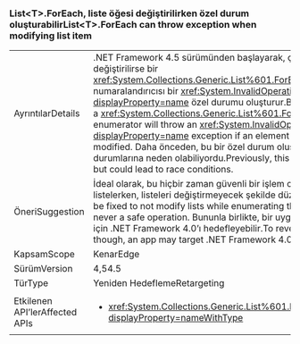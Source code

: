 ### <a name="listlttgtforeach-can-throw-exception-when-modifying-list-item"></a><span data-ttu-id="acb63-101">List&lt;T&gt;.ForEach, liste öğesi değiştirilirken özel durum oluşturabilir</span><span class="sxs-lookup"><span data-stu-id="acb63-101">List&lt;T&gt;.ForEach can throw exception when modifying list item</span></span>

|   |   |
|---|---|
|<span data-ttu-id="acb63-102">Ayrıntılar</span><span class="sxs-lookup"><span data-stu-id="acb63-102">Details</span></span>|<span data-ttu-id="acb63-103">.NET Framework 4.5 sürümünden başlayarak, çağrı koleksiyonundaki bir öğe değiştirilirse bir <xref:System.Collections.Generic.List%601.ForEach(System.Action{%600})> numaralandırıcısı bir <xref:System.InvalidOperationException?displayProperty=name> özel durumu oluşturur.</span><span class="sxs-lookup"><span data-stu-id="acb63-103">Beginning in .NET Framework 4.5, a <xref:System.Collections.Generic.List%601.ForEach(System.Action{%600})> enumerator will throw an <xref:System.InvalidOperationException?displayProperty=name> exception if an element in the calling collection is modified.</span></span> <span data-ttu-id="acb63-104">Daha önceden, bu bir özel durum oluşturmuyordu ancak yarış durumlarına neden olabiliyordu.</span><span class="sxs-lookup"><span data-stu-id="acb63-104">Previously, this would not throw an exception but could lead to race conditions.</span></span>|
|<span data-ttu-id="acb63-105">Öneri</span><span class="sxs-lookup"><span data-stu-id="acb63-105">Suggestion</span></span>|<span data-ttu-id="acb63-106">İdeal olarak, bu hiçbir zaman güvenli bir işlem olmadığından kod, liste öğelerini listelerken, listeleri değiştirmeyecek şekilde düzeltilmelidir.</span><span class="sxs-lookup"><span data-stu-id="acb63-106">Ideally, code should be fixed to not modify lists while enumerating their elements because that is never a safe operation.</span></span> <span data-ttu-id="acb63-107">Bununla birlikte, bir uygulama önceki davranışa dönmek için .NET Framework 4.0’ı hedefleyebilir.</span><span class="sxs-lookup"><span data-stu-id="acb63-107">To revert to the previous behavior, though, an app may target .NET Framework 4.0.</span></span>|
|<span data-ttu-id="acb63-108">Kapsam</span><span class="sxs-lookup"><span data-stu-id="acb63-108">Scope</span></span>|<span data-ttu-id="acb63-109">Kenar</span><span class="sxs-lookup"><span data-stu-id="acb63-109">Edge</span></span>|
|<span data-ttu-id="acb63-110">Sürüm</span><span class="sxs-lookup"><span data-stu-id="acb63-110">Version</span></span>|<span data-ttu-id="acb63-111">4,5</span><span class="sxs-lookup"><span data-stu-id="acb63-111">4.5</span></span>|
|<span data-ttu-id="acb63-112">Tür</span><span class="sxs-lookup"><span data-stu-id="acb63-112">Type</span></span>|<span data-ttu-id="acb63-113">Yeniden Hedefleme</span><span class="sxs-lookup"><span data-stu-id="acb63-113">Retargeting</span></span>|
|<span data-ttu-id="acb63-114">Etkilenen API’ler</span><span class="sxs-lookup"><span data-stu-id="acb63-114">Affected APIs</span></span>|<ul><li><xref:System.Collections.Generic.List%601.ForEach(System.Action{%600})?displayProperty=nameWithType></li></ul>|

